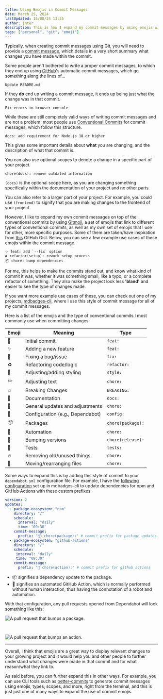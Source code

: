 ```yaml
---
title: Using Emojis in Commit Messages
date: March 25, 2024
lastUpdated: 16/08/24 13:35
author: Inter
description: This is how I expand my commit messages by using emojis within them.
tags: ["personal", "git", "emoji"]
---
```


Typically, when creating commit messages using Git, you will need to provide a [commit message](https://git-scm.com/docs/git-commit#Documentation/git-commit.txt--cltcommitgt), which details in a very short summary what changes you have made within the commit.

Some people aren't bothered to write a proper commit messages, to which they end up using [GitHub](https://github.com)'s automatic commit messages, which go something along the lines of...

```
Update README.md
```

If they **do** end up writing a commit message, it ends up being just what the change was in that commit.

```
Fix errors in browser console
```

While these are still completely valid ways of writing commit messages and are not a problem, most people use [Conventional Commits](https://www.conventionalcommits.org/en/v1.0.0/) for commit messages, which follow this structure.

```
docs: add requirement for Node.js 18 or higher
```

This gives some important details about **what** you are changing, and the description of what that commit is.

You can also use optional scopes to denote a change in a specific part of your project.

```text
chore(docs): remove outdated information
```

`(docs)` is the optional scope here, as you are changing something specifically within the documentation of your project and no other parts. 

You can also refer to a larger part of your project. For example, you could use `(frontend)` to signify that you are making changes to the frontend of your project.

However, I like to expand my own commit messages on top of the conventional commits by using [Gitmoji](https://gitmoji.dev/), a set of emojis that link to different types of conventional commits, as well as my own set of emojis that I use for other, more specific purposes. Some of them are taken/have inspiration from [this](https://gist.github.com/parmentf/035de27d6ed1dce0b36a) GitHub Gist. Below, you can see a few example use cases of these emojis within the commit message.

```text
✨ feat: add `--fix` option
♻️ refactor(setup): rework setup process
📦 chore: bump dependencies
```

For me, this helps to make the commits stand out, and know what kind of commit it was, whether it was something small, like a typo, or a complete refactor of something. They also make the project look less **'bland'** and easier to see the type of changes made.

If you want more example use cases of these, you can check out one of my projects, [mdbadges-cli](https://github.com/inttter/mdbadges-cli/commits/main/), where I use this style of commit message for all of my commit messages.

Here is a list of the emojis and the type of conventional commits I most commonly use when committing changes:

| Emoji | Meaning                           | Type                         |
|-------|-----------------------------------|------------------------------|
| 🎉    | Initial commit                    | `feat:`                     |
| ✨    | Adding a new feature              | `feat:`                     |
| 🐛    | Fixing a bug/issue                | `fix:`                      |
| ♻️    | Refactoring code/logic            | `refactor:`                 |
| 💄    | Adjusting/adding styling          | `style:`                    |
| ✏️    | Adjusting text                    | `chore:`                    |
| 💥    | Breaking Changes                  | `BREAKING:`                 |
| 📝    | Documentation                     | `docs:`                     |
| 🧹    | General updates and adjustments   | `chore:`                    |
| 👷    | Configuration (e.g., Dependabot)  | `config:`                   |
| 📦    | Packages                          | `chore(package):`           |
| 🤖    | Automation                        | `chore:`                    |
| 🔖    | Bumping versions                  | `chore(release):`           |
| 🧪    | Tests                             | `tests:`                    |
| 🔥    | Removing old/unused things        | `chore:`                    |
| 🚚    | Moving/rearranging files          | `chore:`                    |

Some ways to expand this is by adding this style of commit to your `dependabot.yml` configuration file. For example, I have the [following configuration](https://github.com/inttter/mdbadges-cli/blob/main/.github/dependabot.yml) set up in mdbadges-cli to update dependencies for npm and GitHub Actions with these custom prefixes:

```yaml
version: 2
updates:
  - package-ecosystem: "npm"
    directory: "/"
    schedule:
      interval: "daily"
      time: "09:30"
    commit-message:
      prefix: "📦 chore(package):" # commit prefix for package updates
  - package-ecosystem: "github-actions"
    directory: "/"
    schedule:
     interval: "daily"
     time: "09:30"
    commit-message:
      prefix: "🤖 chore(action):" # commit prefix for github actions
```

* 📦 signifies a dependency update to the package.
* 🤖 signifies an automated GitHub Action, which is normally performed without human interaction, thus having the connotation of a robot and automation.

With that configuration, any pull requests opened from Dependabot will look something like this:

![A pull request that bumps a package.](/images/commit-emojis/package-pr.png)

<br />

![A pull request that bumps an action.](/images/commit-emojis/action-pr.png)

---

Overall, I think that emojis are a great way to display relevant changes to your growing project and it would help you and other people to further understand what changes were made in that commit and for what reason/what they link to. 

As said before, you can further expand this in other ways. For example, you can use CLI tools such as [better-commits](https://github.com/Everduin94/better-commits) to generate commit messages using emojis, types, scopes, and more, right from the terminal, and this is just just one of many ways to expand the use of commit emojis.